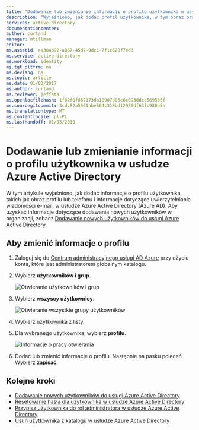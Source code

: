 ```yaml
---
title: "Dodawanie lub zmienianie informacji o profilu użytkownika w usłudze Azure Active Directory | Dokumentacja firmy Microsoft"
description: "Wyjaśniono, jak dodać profil użytkownika, w tym obraz profilu w usłudze Azure Active Directory"
services: active-directory
documentationcenter: 
author: curtand
manager: mtillman
editor: 
ms.assetid: aa38ab92-a867-45d7-9dc1-7f1c628f7ed3
ms.service: active-directory
ms.workload: identity
ms.tgt_pltfrm: na
ms.devlang: na
ms.topic: article
ms.date: 01/03/2017
ms.author: curtand
ms.reviewer: jeffsta
ms.openlocfilehash: 1f82f0f867173da10907d06c6c093ddcc569565f
ms.sourcegitcommit: 3cdc82a5561abe564c318bd12986df63fc980a5a
ms.translationtype: MT
ms.contentlocale: pl-PL
ms.lasthandoff: 01/05/2018
---
```

# <a name="add-or-change-profile-information-for-a-user-in-azure-active-directory"></a>Dodawanie lub zmienianie informacji o profilu użytkownika w usłudze Azure Active Directory
W tym artykule wyjaśniono, jak dodać informacje o profilu użytkownika, takich jak obraz profilu lub telefonu i informacje dotyczące uwierzytelniania wiadomości e-mail, w usłudze Azure Active Directory (Azure AD). Aby uzyskać informacje dotyczące dodawania nowych użytkowników w organizacji, zobacz [Dodawanie nowych użytkowników do usługi Azure Active Directory](active-directory-users-create-azure-portal.md).

## <a name="to-change-profile-information"></a>Aby zmienić informacje o profilu
1. Zaloguj się do [Centrum administracyjnego usługi AD Azure](https://aad.portal.azure.com) przy użyciu konta, które jest administratorem globalnym katalogu.
2. Wybierz **użytkowników i grup**.

   ![Otwieranie użytkowników i grup](./media/active-directory-users-profile-azure-portal/create-users-user-management.png)
3. Wybierz **wszyscy użytkownicy**.

   ![Otwieranie wszystkie grupy użytkowników](./media/active-directory-users-profile-azure-portal/create-users-open-users-blade.png)
1. Wybierz użytkownika z listy.
2. Dla wybranego użytkownika, wybierz **profilu**.

    ![Informacje o pracy otwierania](./media/active-directory-users-profile-azure-portal/active-directory-create-users-profile.png)
6. Dodać lub zmienić informacje o profilu. Następnie na pasku poleceń Wybierz **zapisać**.

## <a name="next-steps"></a>Kolejne kroki
* [Dodawanie nowych użytkowników do usługi Azure Active Directory](active-directory-users-create-azure-portal.md)
* [Resetowanie hasła dla użytkownika w usłudze Azure Active Directory](active-directory-users-reset-password-azure-portal.md)
* [Przypisz użytkownika do ról administratora w usłudze Azure Active Directory](active-directory-users-assign-role-azure-portal.md)
* [Usuń użytkownika z katalogu w usłudze Azure Active Directory](active-directory-users-delete-user-azure-portal.md)
